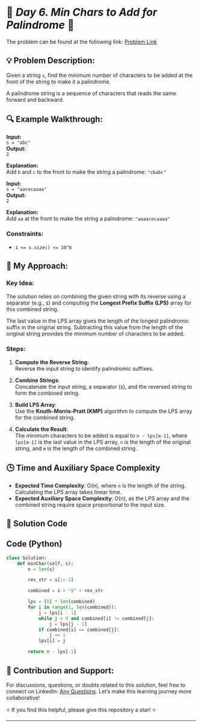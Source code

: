 
# 🚀 _Day 6. Min Chars to Add for Palindrome_ 🧠

The problem can be found at the following link: [Problem Link](https://www.geeksforgeeks.org/batch/gfg-160-problems/track/string-gfg-160/problem/minimum-characters-to-be-added-at-front-to-make-string-palindrome)

## 💡 **Problem Description:**

Given a string `s`, find the minimum number of characters to be added at the front of the string to make it a palindrome.

A palindrome string is a sequence of characters that reads the same forward and backward.

## 🔍 **Example Walkthrough:**

**Input:**  
`s = "abc"`  
**Output:**  
`2`

**Explanation:**  
Add `b` and `c` to the front to make the string a palindrome: `"cbabc"`

**Input:**  
`s = "aacecaaaa"`  
**Output:**  
`2`

**Explanation:**  
Add `aa` at the front to make the string a palindrome: `"aaaacecaaaa"`

### Constraints:

- `1 <= s.size() <= 10^6`

## 🎯 **My Approach:**

### Key Idea:

The solution relies on combining the given string with its reverse using a separator (e.g., `$`) and computing the **Longest Prefix Suffix (LPS)** array for this combined string.

The last value in the LPS array gives the length of the longest palindromic suffix in the original string. Subtracting this value from the length of the original string provides the minimum number of characters to be added.

### Steps:

1. **Compute the Reverse String**:  
   Reverse the input string to identify palindromic suffixes.

2. **Combine Strings**:  
   Concatenate the input string, a separator (`$`), and the reversed string to form the combined string.

3. **Build LPS Array**:  
   Use the **Knuth-Morris-Pratt (KMP)** algorithm to compute the LPS array for the combined string.

4. **Calculate the Result**:  
   The minimum characters to be added is equal to `n - lps[m-1]`, where `lps[m-1]` is the last value in the LPS array, `n` is the length of the original string, and `m` is the length of the combined string.

## 🕒 **Time and Auxiliary Space Complexity**

- **Expected Time Complexity**: O(n), where `n` is the length of the string. Calculating the LPS array takes linear time.
- **Expected Auxiliary Space Complexity**: O(n), as the LPS array and the combined string require space proportional to the input size.

## 📝 **Solution Code**


## Code (Python)

```python
class Solution:
    def minChar(self, s):
        n = len(s)

        rev_str = s[::-1]

        combined = s + "$" + rev_str

        lps = [0] * len(combined)
        for i in range(1, len(combined)):
            j = lps[i - 1]
            while j > 0 and combined[i] != combined[j]:
                j = lps[j - 1]
            if combined[i] == combined[j]:
                j += 1
            lps[i] = j

        return n - lps[-1]
```

## 🎯 **Contribution and Support:**

For discussions, questions, or doubts related to this solution, feel free to connect on LinkedIn: [Any Questions](https://www.linkedin.com/in/abhay-valand-4aa92723a/). Let’s make this learning journey more collaborative!

⭐ If you find this helpful, please give this repository a star! ⭐

---


